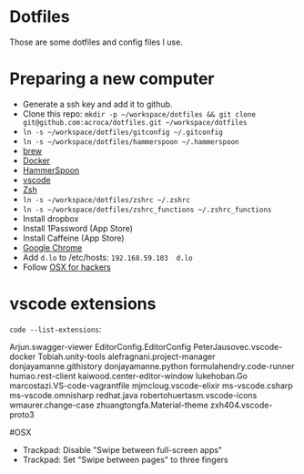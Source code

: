 # Dotfiles

Those are some dotfiles and config files I use.

# Preparing a new computer

- Generate a ssh key and add it to github.
- Clone this repo: `mkdir -p ~/workspace/dotfiles && git clone git@github.com:acroca/dotfiles.git ~/workspace/dotfiles`
- `ln -s ~/workspace/dotfiles/gitconfig ~/.gitconfig`
- `ln -s ~/workspace/dotfiles/hammerspoon ~/.hammerspoon`
- [brew](http://brew.sh/)
- [Docker](https://www.docker.com/docker-mac)
- [HammerSpoon](http://www.hammerspoon.org/)
- [vscode](https://code.visualstudio.com/)
- [Zsh](https://github.com/robbyrussell/oh-my-zsh)
- `ln -s ~/workspace/dotfiles/zshrc ~/.zshrc`
- `ln -s ~/workspace/dotfiles/zshrc_functions ~/.zshrc_functions`
- Install dropbox
- Install 1Password (App Store)
- Install Caffeine (App Store)
- [Google Chrome](http://www.google.com/chrome/)
- Add `d.lo` to /etc/hosts: `192.168.59.103  d.lo`
- Follow [OSX for hackers](https://gist.github.com/brandonb927/3195465)

# vscode extensions

`code --list-extensions`:

Arjun.swagger-viewer
EditorConfig.EditorConfig
PeterJausovec.vscode-docker
Tobiah.unity-tools
alefragnani.project-manager
donjayamanne.githistory
donjayamanne.python
formulahendry.code-runner
humao.rest-client
kaiwood.center-editor-window
lukehoban.Go
marcostazi.VS-code-vagrantfile
mjmcloug.vscode-elixir
ms-vscode.csharp
ms-vscode.omnisharp
redhat.java
robertohuertasm.vscode-icons
wmaurer.change-case
zhuangtongfa.Material-theme
zxh404.vscode-proto3


#OSX

- Trackpad: Disable "Swipe between full-screen apps"
- Trackpad: Set "Swipe between pages" to three fingers

